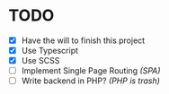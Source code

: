 # TODO

- [x] Have the will to finish this project
- [x] Use Typescript
- [x] Use SCSS
- [ ] Implement Single Page Routing _(SPA)_
- [ ] Write backend in PHP? _(PHP is trash)_
